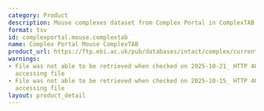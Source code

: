 ```yaml
---
category: Product
description: Mouse complexes dataset from Complex Portal in ComplexTAB format
format: tsv
id: complexportal.mouse.complextab
name: Complex Portal Mouse ComplexTAB
product_url: https://ftp.ebi.ac.uk/pub/databases/intact/complex/current/complextab/mus_musculus.tsv
warnings:
- File was not able to be retrieved when checked on 2025-10-21_ HTTP 404 error when
  accessing file
- File was not able to be retrieved when checked on 2025-10-15_ HTTP 404 error when
  accessing file
layout: product_detail
---
```

